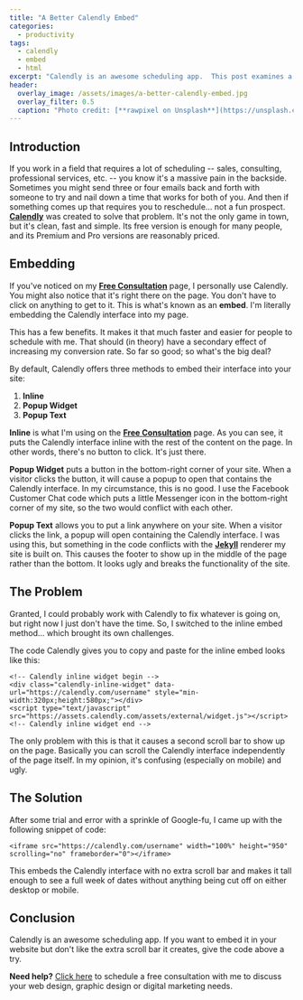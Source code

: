 ```yaml
---
title: "A Better Calendly Embed"
categories:
  - productivity
tags:
  - calendly
  - embed
  - html
excerpt: "Calendly is an awesome scheduling app.  This post examines a better way to embed it in your website."
header:
  overlay_image: /assets/images/a-better-calendly-embed.jpg
  overlay_filter: 0.5
  caption: "Photo credit: [**rawpixel on Unsplash**](https://unsplash.com/photos/Ps9JJ0dpcko)"
---
```


## Introduction
If you work in a field that requires a lot of scheduling -- sales, consulting, professional services, etc. -- you know it's a massive pain in the backside.  Sometimes you might send three or four emails back and forth with someone to try and nail down a time that works for both of you.  And then if something comes up that requires you to reschedule... not a fun prospect.  [**Calendly**](https://calendly.com/) was created to solve that problem.  It's not the only game in town, but it's clean, fast and simple.  Its free version is enough for many people, and its Premium and Pro versions are reasonably priced.

## Embedding
If you've noticed on my [**Free Consultation**](/free-consultation/) page, I personally use Calendly.  You might also notice that it's right there on the page.  You don't have to click on anything to get to it.  This is what's known as an **embed**.  I'm literally embedding the Calendly interface into my page.

This has a few benefits.  It makes it that much faster and easier for people to schedule with me.  That should (in theory) have a secondary effect of increasing my conversion rate.  So far so good; so what's the big deal?

By default, Calendly offers three methods to embed their interface into your site:
1.  **Inline**
2.  **Popup Widget**
3.  **Popup Text**

**Inline** is what I'm using on the [**Free Consultation**](/free-consultation/) page.  As you can see, it puts the Calendly interface inline with the rest of the content on the page.  In other words, there's no button to click.  It's just there.

**Popup Widget** puts a button in the bottom-right corner of your site.  When a visitor clicks the button, it will cause a popup to open that contains the Calendly interface.  In my circumstance, this is no good.  I use the Facebook Customer Chat code which puts a little Messenger icon in the bottom-right corner of my site, so the two would conflict with each other.

**Popup Text** allows you to put a link anywhere on your site.  When a visitor clicks the link, a popup will open containing the Calendly interface.  I was using this, but something in the code conflicts with the [**Jekyll**](https://jekyllrb.com/) renderer my site is built on.  This causes the footer to show up in the middle of the page rather than the bottom.  It looks ugly and breaks the functionality of the site.

## The Problem
Granted, I could probably work with Calendly to fix whatever is going on, but right now I just don't have the time.  So, I switched to the inline embed method... which brought its own challenges.

The code Calendly gives you to copy and paste for the inline embed looks like this:

```
<!-- Calendly inline widget begin -->
<div class="calendly-inline-widget" data-url="https://calendly.com/username" style="min-width:320px;height:580px;"></div>
<script type="text/javascript" src="https://assets.calendly.com/assets/external/widget.js"></script>
<!-- Calendly inline widget end -->
```

The only problem with this is that it causes a second scroll bar to show up on the page.  Basically you can scroll the Calendly interface independently of the page itself.  In my opinion, it's confusing (especially on mobile) and ugly.

## The Solution
After some trial and error with a sprinkle of Google-fu, I came up with the following snippet of code:

```
<iframe src="https://calendly.com/username" width="100%" height="950" scrolling="no" frameborder="0"></iframe>
```

This embeds the Calendly interface with no extra scroll bar and makes it tall enough to see a full week of dates without anything being cut off on either desktop or mobile.

## Conclusion
Calendly is an awesome scheduling app.  If you want to embed it in your website but don't like the extra scroll bar it creates, give the code above a try.

<p class="notice--info"><b>Need help?</b>  <a href="/free-consultation/">Click here</a> to schedule a free consultation with me to discuss your web design, graphic design or digital marketing needs.</p>
